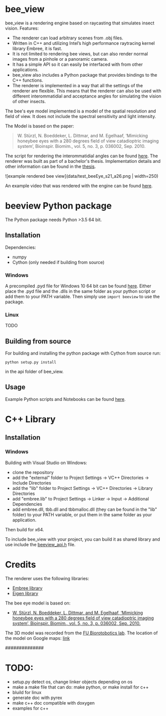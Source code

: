 
# bee_view

bee_view is a rendering engine based on raycasting that simulates insect vision.
Features:
* The renderer can load arbitrary scenes from .obj files. 
* Written in C++ and utilizing Intel’s high performance raytracing kernel library Embree, it is fast. 
* It is not limited to rendering bee views, but can also render normal images from a pinhole or a panoramic camera. 
* It has a simple API so it can easily be interfaced with from other applications. 
* bee_view also includes a Python package that provides bindings to the C++ functions. 
* The renderer is implemented in a way that all the settings of the renderer are flexible. This means that the renderer can also be used with different interommatidial and acceptance angles for simulating the vision of other insects.

The bee's eye model implemented is a model of the spatial resolution and field of view. It does not include the spectral sensitivity and light intensity.

The Model is based on the paper: 
>W. Stürzl, N. Boeddeker, L. Dittmar, and M. Egelhaaf, ‘Mimicking honeybee eyes with a 280 degrees field of view catadioptric imaging system’, Bioinspir. Biomim., vol. 5, no. 3, p. 036002, Sep. 2010.

The script for rendering the interommatidial angles can be found [here](data/calc_ommatidial_array.R).
The renderer was built as part of a bachelor's thesis. Implementation details and other information can be found in the [thesis](data/bachelorarbeit_polster_final_corrected_web.pdf).

![example rendered bee view](data/test_beeEye_s21_a26.png | width=250)

An example video that was rendered with the engine can be found [here](https://www.youtube.com/watch?v=xc-4FWyoQM4).

# beeview Python package

The Python package needs Python >3.5 64 bit.

## Installation

Dependencies:
* numpy
* Cython (only needed if building from source)

### Windows
A precompiled .pyd file for Windows 10 64 bit can be found [here](api/build/lib.win-amd64-3.6/beeview.cp36-win_amd64.pyd). Either place the .pyd file and the .dlls in the same folder as your python script or add them to your PATH variable. Then simply use `import beeview` to use the package.

### Linux
TODO

## Building from source
For building and installing the python package with Cython from source run:
```
python setup.py install
```
in the api folder of bee_view.


## Usage
Example Python scripts and Notebooks can be found [here](api/examples).

# C++ Library

## Installation
### Windows 
Building with Visual Studio on Windows:

* clone the repository
* add the "external" folder to Project Settings -> VC++ Directories -> Include Directories
* add the "lib" folder to Project Settings -> VC++ Directories -> Library Directories
* add "embree.lib" to Project Settings -> Linker -> Input -> Additional Dependencies
* add embree.dll, tbb.dll and tbbmalloc.dll (they can be found in the "lib" folder) to your PATH variable, or put them in the same folder as your application.

Then build for x64.

To include bee_view with your project, you can build it as shared library and use include the [beeview_api.h](api/beeview_api.h) file.


# Credits
The renderer uses the following libraries:
* [Embree library](embree.github.io)
* [Eigen library](eigen.tuxfamily.org)

The bee eye model is based on:
* [W. Stürzl, N. Boeddeker, L. Dittmar, and M. Egelhaaf, ‘Mimicking honeybee eyes with a 280 degrees field of view catadioptric imaging system’, Bioinspir. Biomim., vol. 5, no. 3, p. 036002, Sep. 2010.](https://pub.uni-bielefeld.de/download/1930189/2516828)

The 3D model was recorded from the [FU Biorotobotics lab](http://berlinbiorobotics.blog/).
The location of the model on Google maps: [link](https://www.google.de/maps/place/50%C2%B048'55.0%22N+8%C2%B052'41.6%22E/@50.815272,8.8760423,17z/data=!3m1!4b1!4m5!3m4!1s0x0:0x0!8m2!3d50.815272!4d8.878231)

##############

# TODO: 
- setup.py detect os, change linker objects depending on os
- make a make file that can do: make python, or make install for c++
- bluild for linux
- generate doc with pyrex
- make c++ doc compatible with doxygen
- examples for c++
